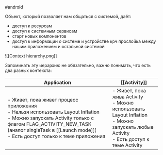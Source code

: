 #android 

Объект, который позволяет нам общаться с системой, даёт: 
- доступ к ресурсам
- доступ к системным сервисам
- старт новых компонентов 
- доступ к информации о системе и устройстве
крч прослойка между нашим приложением и остальной системой

![[Context hierarchy.png]]

Запоминать эту иерархию не обязательно, важно понимать, что есть два разных контекста:

|Application|[[Activity]]|
|-|-|
|- Живет, пока живет процесс приложения<br>- Нельзя использовать Layout Inflation<br>- Можно запускать Activity только с флагом FLAG_ACTIVITY_NEW_TASK (аналог singleTask в [[Launch mode]])<br>- Есть доступ только к теме приложения|- Живет, пока жива Activity<br>- Можно использовать Layout Inflation<br>- Можно запускать любые Activity<br>- Есть доступ к теме Activity|
